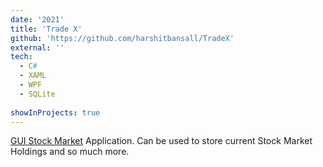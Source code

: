 ```yaml
---
date: '2021'
title: 'Trade X'
github: 'https://github.com/harshitbansall/TradeX'
external: ''
tech:
  - C#
  - XAML
  - WPF
  - SQLite
  
showInProjects: true
---
```


[GUI Stock Market]() Application. Can be used to store current Stock Market Holdings and so much more.
